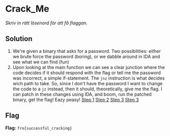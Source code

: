# Crack_Me
*Skriv in rätt lösenord för att få flaggan.*

## Solution
1. We're given a binary that asks for a password. Two possibilities: either we brute force the password (boring), or we dabble around in IDA and see what we can find (fun)
2. Upon looking at the main function we can see a clear junction where the code decides if it should respond with the flag or tell me the password was incorrect, a simple if-statement. The `jnz` instruction is what decides wich path to take. So, since I don't have the password I want to change the code to a `jz` instead, then it should, theoretically, give me the flag. I can patch in these changes using IDA, and boom, run the patched binary, get the flag! Eazy peasy!
[Step 1](instructions/1.png)
[Step 2](instructions/2.png)
[Step 3](instructions/3.png)
[Step 3](instructions/4.png)


## Flag
**Flag:** `fro{successful_cracking}`
